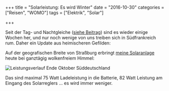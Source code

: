 +++
title 		= "Solarleistung: Es wird Winter"
date 		= "2016-10-30"
categories 	= ["Reisen", "WOMO"]
tags 		= ["Elektrik", "Solar"]

+++

Seit der Tag- und Nachtgleiche ([siehe Beitrag](/blog/2016-09-29-wenn-solarleistung-gerade-noch-reicht.html)) sind es wieder einige Wochen her, und nur noch wenige von uns treiben sich in Südfrankreich rum. Daher ein Update aus heimischeren Gefilden:
<!--more-->

Auf der geografischen Breite von Straßburg erbringt [meine Solaranlage](/blog/2016-09-21-solarzellen-gut-in-schuss.html) heute bei ganztägig wolkenfreiem Himmel:

![Leistungsverlauf Ende Oktober Süddeutschland](/bilder/2016-10/2016.10.30_04-00-00_solar3_leistung.png)

Das sind maximal 75 Watt Ladeleistung in die Batterie, 82 Watt Leistung am Eingang des Solarreglers ... es wird immer weniger.